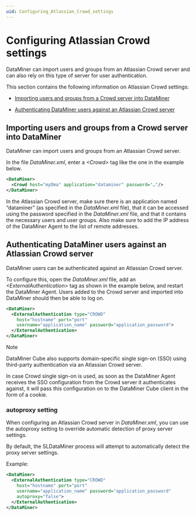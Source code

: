 ```yaml
---
uid: Configuring_Atlassian_Crowd_settings
---
```


# Configuring Atlassian Crowd settings

DataMiner can import users and groups from an Atlassian Crowd server and can also rely on this type of server for user authentication.

This section contains the following information on Atlassian Crowd settings:

- [Importing users and groups from a Crowd server into DataMiner](#importing-users-and-groups-from-a-crowd-server-into-dataminer)

- [Authenticating DataMiner users against an Atlassian Crowd server](#authenticating-dataminer-users-against-an-atlassian-crowd-server)

## Importing users and groups from a Crowd server into DataMiner

DataMiner can import users and groups from an Atlassian Crowd server.

In the file *DataMiner.xml*, enter a *\<Crowd>* tag like the one in the example below.

```xml
<DataMiner>
  <Crowd host="myDma" application="dataminer" password="…"/>
</DataMiner>
```

In the Atlassian Crowd server, make sure there is an application named “dataminer” (as specified in the *DataMiner.xml* file), that it can be accessed using the password specified in the *DataMiner.xml* file, and that it contains the necessary users and user groups. Also make sure to add the IP address of the DataMiner Agent to the list of remote addresses.

## Authenticating DataMiner users against an Atlassian Crowd server

DataMiner users can be authenticated against an Atlassian Crowd server.

To configure this, open the *DataMiner.xml* file, add an *\<ExternalAuthentication>* tag as shown in the example below, and restart the DataMiner Agent. Users added to the Crowd server and imported into DataMiner should then be able to log on.

```xml
<DataMiner>
  <ExternalAuthentication type="CROWD"
    host="hostname" port="port"
    username="application_name" password="application_password">
  </ExternalAuthentication>
</DataMiner>
```

> [!NOTE]
> DataMiner Cube also supports domain-specific single sign-on (SSO) using third-party authentication via an Atlassian Crowd server.
>
> In case Crowd single sign-on is used, as soon as the DataMiner Agent receives the SSO configuration from the Crowd server it authenticates against, it will pass this configuration on to the DataMiner Cube client in the form of a cookie.

### autoproxy setting

When configuring an Atlassian Crowd server in *DataMiner.xml*, you can use the autoproxy setting to override automatic detection of proxy server settings.

By default, the SLDataMiner process will attempt to automatically detect the proxy server settings.

Example:

```xml
<DataMiner>
  <ExternalAuthentication type="CROWD"
    host="hostname" port="port"
    username="application_name" password="application_password"
    autoproxy="false">
  </ExternalAuthentication>
</DataMiner>
```
